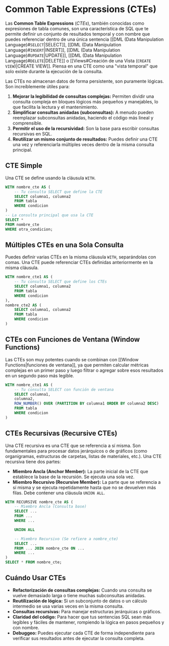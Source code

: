 # Common Table Expressions (CTEs)

Las **Common Table Expressions** (_CTEs_), también conocidas como expresiones de tabla comunes, son una característica de SQL que te permite definir un conjunto de resultados temporal y con nombre que puedes referenciar dentro de una única sentencia [[DML (Data Manipulation Language)#`SELECT`|SELECT]], [[DML (Data Manipulation Language)#`INSERT`|INSERT]], [[DML (Data Manipulation Language)#`UPDATE`|UPDATE]], [[DML (Data Manipulation Language)#`DELETE`|DELETE]] o [[Views#Creación de una Vista (`CREATE VIEW`)|CREATE VIEW]]. Piensa en una CTE como una "vista temporal" que solo existe durante la ejecución de la consulta.

Las CTEs no almacenan datos de forma persistente, son puramente lógicas. Son increíblemente útiles para:

1. **Mejorar la legibilidad de consultas complejas:** Permiten dividir una consulta compleja en bloques lógicos más pequeños y manejables, lo que facilita la lectura y el mantenimiento.
2. **Simplificar consultas anidadas (subconsultas):** A menudo pueden reemplazar subconsultas anidadas, haciendo el código más lineal y comprensible.
3. **Permitir el uso de la recursividad:** Son la base para escribir consultas recursivas en SQL.
4. **Reutilizar un mismo conjunto de resultados:** Puedes definir una CTE una vez y referenciarla múltiples veces dentro de la misma consulta principal.

## CTE Simple

Una CTE se define usando la cláusula `WITH`.

```sql
WITH nombre_cte AS (
    -- Tu consulta SELECT que define la CTE
    SELECT columna1, columna2
    FROM tabla
    WHERE condicion
)
-- La consulta principal que usa la CTE
SELECT *
FROM nombre_cte
WHERE otra_condicion;
```

## Múltiples CTEs en una Sola Consulta

Puedes definir varias CTEs en la misma cláusula `WITH`, separándolas con comas. Una CTE puede referenciar CTEs definidas anteriormente en la misma cláusula.

```sql
WITH nombre_cte1 AS (
    -- Tu consulta SELECT que define los CTEs
    SELECT columna1, columna2
    FROM tabla
    WHERE condicion
),
nombre_cte2 AS (
    SELECT columna1, columna2
    FROM tabla
    WHERE condicion
)
```

## CTEs con Funciones de Ventana (Window Functions)

Las CTEs son muy potentes cuando se combinan con [[Window Functions|funciones de ventana]], ya que permiten calcular métricas complejas en un primer paso y luego filtrar o agregar sobre esos resultados en un segundo paso más legible.

```sql
WITH nombre_cte1 AS (
    -- Tu consulta SELECT con función de ventana
    SELECT columna1,
    columna2,
    ROW_NUMBER() OVER (PARTITION BY columna1 ORDER BY columna2 DESC)
    FROM tabla
    WHERE condicion
)
```

## CTEs Recursivas (Recursive CTEs)

Una CTE recursiva es una CTE que se referencia a sí misma. Son fundamentales para procesar datos jerárquicos o de gráficos (como organigramas, estructuras de carpetas, listas de materiales, etc.). Una CTE recursiva tiene dos partes:

- **Miembro Ancla (Anchor Member):** La parte inicial de la CTE que establece la base de la recursión. Se ejecuta una sola vez.
- **Miembro Recursivo (Recursive Member):** La parte que se referencia a sí misma y se ejecuta repetidamente hasta que no se devuelven más filas. Debe contener una cláusula `UNION ALL`.

```sql
WITH RECURSIVE nombre_cte AS (
    -- Miembro Ancla (Consulta base)
    SELECT ...
    FROM ...
    WHERE ...

    UNION ALL

    -- Miembro Recursivo (Se refiere a nombre_cte)
    SELECT ...
    FROM ... JOIN nombre_cte ON ...
    WHERE ...
)
SELECT * FROM nombre_cte;
```

## Cuándo Usar CTEs

- **Refactorización de consultas complejas:** Cuando una consulta se vuelve demasiado larga o tiene muchas subconsultas anidadas.
- **Reutilización de lógica:** Si un subconjunto de datos o un cálculo intermedio se usa varias veces en la misma consulta.
- **Consultas recursivas:** Para manejar estructuras jerárquicas o gráficos.
- **Claridad del código:** Para hacer que tus sentencias SQL sean más legibles y fáciles de mantener, rompiendo la lógica en pasos pequeños y con nombre.
- **Debuggeo:** Puedes ejecutar cada CTE de forma independiente para verificar sus resultados antes de ejecutar la consulta completa.

